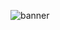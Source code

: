 
![banner](https://github.com/Ivanna49/Base-de-datos-escuela-del-futuro/assets/109434696/749c82f1-ec64-4d6b-b32b-6d1ecda3d45e)

